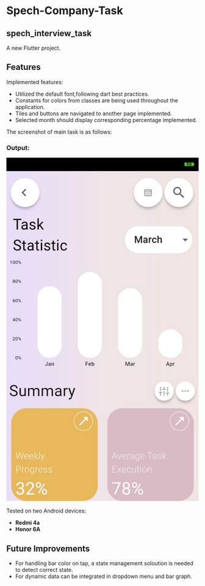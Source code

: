 # Spech-Company-Task
## spech_interview_task

A new Flutter project.

## Features
Implemented features:

-  Utilized the default font,following dart best practices.
-  Constants for colors from classes are being used throughout the application.
-  Tiles and buttons are navigated to another page implemented. 
-  Selected month should display corresponding percentage implemented.

The screenshot of main task is as follows:

### Output:
![Main](https://github.com/SyedOsamaAhmed/Spech-Company-Task/blob/main/assets/main_screen.jpg?raw=true)


Tested on two Android devices:
* **Redmi 4a**
* **Honor 6A**

## Future Improvements

- For handling bar color on tap, a state management soloution is needed to detect correct state.
- For dynamic data can be integrated in dropdown menu and bar graph.


